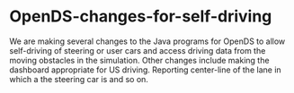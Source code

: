 # OpenDS-changes-for-self-driving

We are making several changes to the Java programs for OpenDS to allow self-driving of steering or user cars and access driving data from the moving obstacles in the simulation. Other changes include making the dashboard appropriate for US driving. Reporting center-line of the lane in which a the steering car is and so on.


